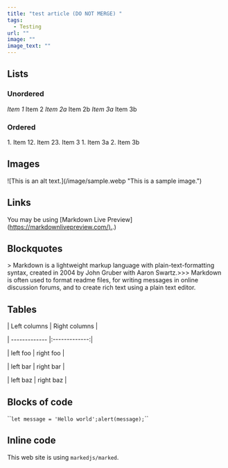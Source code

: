 ```yaml
---
title: "test article (DO NOT MERGE) "
tags:
  - Testing
url: ""
image: ""
image_text: ""
---
```


## Lists

### Unordered

  
_Item 1_ Item 2 _Item 2a_ Item 2b _Item 3a_ Item 3b  

### Ordered

  
1\. Item 12. Item 23. Item 3 1. Item 3a 2. Item 3b  

## Images

  
!\[This is an alt text.\](/image/sample.webp "This is a sample image.")  

## Links

  
You may be using \[Markdown Live Preview\]([https://markdownlivepreview.com/).](https://markdownlivepreview.com/).)  

## Blockquotes

  
\> Markdown is a lightweight markup language with plain-text-formatting syntax, created in 2004 by John Gruber with Aaron Swartz.>>> Markdown is often used to format readme files, for writing messages in online discussion forums, and to create rich text using a plain text editor.  

## Tables

  
| Left columns | Right columns |

| ------------- |:-------------:|

| left foo | right foo |

| left bar | right bar |

| left baz | right baz |

## Blocks of code

  
\`\``let message = 'Hello world';alert(message);`\`\`  

## Inline code

  
This web site is using `markedjs/marked`.
